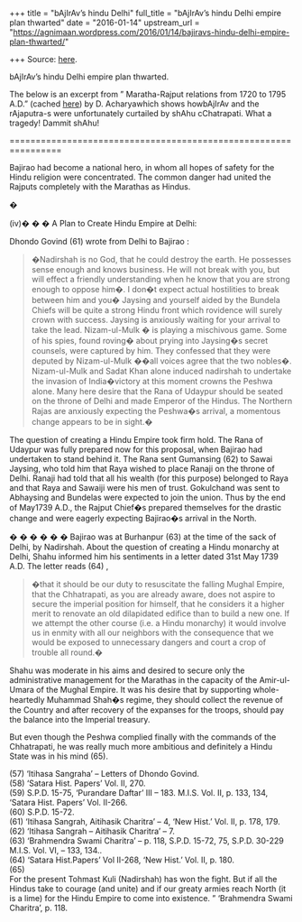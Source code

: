 +++
title = "bAjIrAv’s hindu Delhi"
full_title = "bAjIrAv’s hindu Delhi empire plan thwarted"
date = "2016-01-14"
upstream_url = "https://agnimaan.wordpress.com/2016/01/14/bajiravs-hindu-delhi-empire-plan-thwarted/"

+++
Source: [here](https://agnimaan.wordpress.com/2016/01/14/bajiravs-hindu-delhi-empire-plan-thwarted/).

bAjIrAv’s hindu Delhi empire plan thwarted.

The below is an excerpt from ” Maratha-Rajput relations from 1720 to
1795 A.D.” (cached
[here](http://www.india-forum.com/forums/index.php?/topic/1249-maratha-rajput-relations-1720-1795-ad/page__fromsearch__1))
by D. Acharyawhich shows howbAjIrAv and the rAjaputra-s were
unfortunately curtailed by shAhu cChatrapati. What a tragedy! Dammit
shAhu!

================================================================

Bajirao had become a national hero, in whom all hopes of safety for the
Hindu religion were concentrated. The common danger had united the
Rajputs completely with the Marathas as Hindus.

�

(iv)� � � A Plan to Create Hindu Empire at Delhi:

Dhondo Govind (61) wrote from Delhi to Bajirao :

> �Nadirshah is no God, that he could destroy the earth. He possesses
> sense enough and knows business. He will not break with you, but will
> effect a friendly understanding when he know that you are strong
> enough to oppose him�. I don�t expect actual hostilities to break
> between him and you� Jaysing and yourself aided by the Bundela Chiefs
> will be quite a strong Hindu front which rovidence will surely crown
> with success. Jaysing is anxiously waiting for your arrival to take
> the lead. Nizam-ul-Mulk � is playing a mischivous game. Some of his
> spies, found roving� about prying into Jaysing�s secret counsels, were
> captured by him. They confessed that they were deputed by
> Nizam-ul-Mulk ��all voices agree that the two nobles�. Nizam-ul-Mulk
> and Sadat Khan alone induced nadirshah to undertake the invasion of
> India�victory at this moment crowns the Peshwa alone. Many here desire
> that the Rana of Udaypur should be seated on the throne of Delhi and
> made Emperor of the Hindus. The Northern Rajas are anxiously expecting
> the Peshwa�s arrival, a momentous change appears to be in sight.�

The question of creating a Hindu Empire took firm hold. The Rana of
Udaypur was fully prepared now for this proposal, when Bajirao had
undertaken to stand behind it. The Rana sent Gumansing (62) to Sawai
Jaysing, who told him that Raya wished to place Ranaji on the throne of
Delhi. Ranaji had told that all his wealth (for this purpose) belonged
to Raya and that Raya and Sawaiji were his men of trust. Gokulchand was
sent to Abhaysing and Bundelas were expected to join the union. Thus by
the end of May1739 A.D., the Rajput Chief�s prepared themselves for the
drastic change and were eagerly expecting Bajirao�s arrival in the
North.

� � � � � � Bajirao was at Burhanpur (63) at the time of the sack of
Delhi, by Nadirshah. About the question of creating a Hindu monarchy at
Delhi, Shahu informed him his sentiments in a letter dated 31st May 1739
A.D. The letter reads (64) ,

> �that it should be our duty to resuscitate the falling Mughal Empire,
> that the Chhatrapati, as you are already aware, does not aspire to
> secure the imperial position for himself, that he considers it a
> higher merit to renovate an old dilapidated edifice than to build a
> new one. If we attempt the other course (i.e. a Hindu monarchy) it
> would involve us in enmity with all our neighbors with the consequence
> that we would be exposed to unnecessary dangers and court a crop of
> trouble all round.�

Shahu was moderate in his aims and desired to secure only the
administrative management for the Marathas in the capacity of the
Amir-ul-Umara of the Mughal Empire. It was his desire that by supporting
whole-heartedly Muhammad Shah�s regime, they should collect the revenue
of the Country and after recovery of the expanses for the troops, should
pay the balance into the Imperial treasury.

But even though the Peshwa complied finally with the commands of the
Chhatrapati, he was really much more ambitious and definitely a Hindu
State was in his mind (65).

\(57\) ‘Itihasa Sangraha’ – Letters of Dhondo Govind.  
(58) ‘Satara Hist. Papers’ Vol. II, 270.  
(59) S.P.D. 15-75, ‘Purandare Daftar’ III – 183. M.I.S. Vol. II, p. 133,
134, ‘Satara Hist. Papers’ Vol. II-266.  
(60) S.P.D. 15-72.  
(61) ‘Itihasa Sangrah, Aitihasik Charitra’ – 4, ‘New Hist.’ Vol. II, p.
178, 179.  
(62) ‘Itihasa Sangrah – Aitihasik Charitra’ – 7.  
(63) ‘Brahmendra Swami Charitra’ – p. 118, S.P.D. 15-72, 75, S.P.D.
30-229 M.I.S. Vol. VI, – 133, 134..  
(64) ‘Satara Hist.Papers’ Vol II-268, ‘New Hist.’ Vol. II, p. 180.  
(65)  
For the present Tohmast Kuli (Nadirshah) has won the fight. But if all
the Hindus take to courage (and unite) and if our greaty armies reach
North (it is a lime) for the Hindu Empire to come into existence. ”
‘Brahmendra Swami Charitra’, p. 118.

